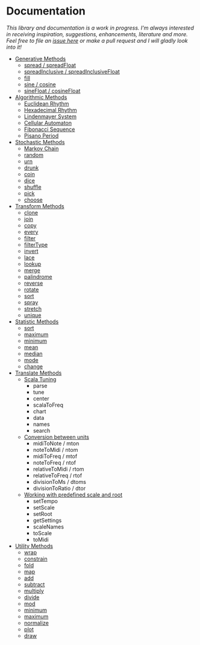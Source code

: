 # Documentation

*This library and documentation is a work in progress. I'm always interested in receiving inspiration, suggestions, enhancements, literature and more. Feel free to file an [issue here](https://github.com/tmhglnd/total-serialism/issues) or make a pull request and I will gladly look into it!*

- [Generative Methods](./generative-methods.md)
	- [spread / spreadFloat](./generative-methods.md#spread)
	- [spreadInclusive / spreadInclusiveFloat](./generative-methods.md#spreadinclusive)
	- [fill](./generative-methods.md#fill)
	- [sine / cosine](./generative-methods.md#sine--cosine)
	- [sineFloat / cosineFloat](./generative-methods.md#sinefloat--cosinefloat)
- [Algorithmic Methods](./algorithmic-methods.md)
	- [Euclidean Rhythm](./algorithmic-methods.md#euclid)
	- [Hexadecimal Rhythm](./algorithmic-methods.md#hexBeat)
	- [Lindenmayer System](./algorithmic-methods.md#linden)
	- [Cellular Automaton](./algorithmic-methods.md#cellular-automaton)
	- [Fibonacci Sequence](./algorithmic-methods.md#fibonacci)
	- [Pisano Period](./algorithmic-methods.md#pisano)
- [Stochastic Methods](./stochastic-methods.md)
	- [Markov Chain](./stochastic-methods.md#markov-chain)
	- [random](./stochastic-methods.md#random)
	- [urn](./stochastic-methods.md#urn)
	- [drunk](./stochastic-methods.md#drunk)
	- [coin](./stochastic-methods.md#coin) 
	- [dice](./stochastic-methods.md#dice)
	- [shuffle](./stochastic-methods.md#shuffle)
	- [pick](./stochastic-methods.md#pick)
	- [choose](./stochastic-methods.md#choose)
- [Transform Methods](./transform-methods.md)
	- [clone](./transform-methods.md#clone)
	- [join](./transform-methods.md#join)
	- [copy](./transform-methods.md#copy)
	- [every](./transform-methods.md#every)
	- [filter](./transform-methods.md#filter)
	- [filterType](./transform-methods.md#filterType)
	- [invert](./transform-methods.md#invert)
	- [lace](./transform-methods.md#lace)
	- [lookup](./transform-methods.md#lookup)
	- [merge](./transform-methods.md#merge)
	- [palindrome](./transform-methods.md#palindrome)
	- [reverse](./transform-methods.md#reverse)
	- [rotate](./transform-methods.md#rotate)
	- [sort](./transform-methods.md#sort)
	- [spray](./transform-methods.md#spray)
	- [stretch](./transform-methods.md#stretch)
	- [unique](./transform-methods.md#unique)
- [Statistic Methods](./statistic-methods.md)
	- [sort](./statistic-methods.md#sort)
	- [maximum](./statistic-methods.md#maximum)
	- [minimum](./statistic-methods.md#minimum)
	- [mean](./statistic-methods.md#mean)
	- [median](./statistic-methods.md#median)
	- [mode](./statistic-methods.md#mode)
	- [change](./statistic-methods.md#change)
- [Translate Methods](./translate-methods.md)
	- [Scala Tuning](./translate-methods.md#using-scala-tuning-format)
		- parse
		- tune
		- center
		- scalaToFreq
		- chart
		- data
		- names
		- search
	- [Conversion between units](./translate-methods.md#conversion-between-units)
		- midiToNote / mton
		- noteToMidi / ntom
		- midiToFreq / mtof
		- noteToFreq / ntof
		- relativeToMidi / rtom
		- relativeToFreq / rtof
		- divisionToMs / dtoms
		- divisionToRatio / dtor
	- [Working with predefined scale and root](./translate-methods.md#working-with-predefined-scale-and-root)
		- setTempo
		- setScale
		- setRoot
		- getSettings
		- scaleNames
		- toScale
		- toMidi
- [Utility Methods](./utility-methods.md)
	- [wrap](./utility-methods.md#usage)
	- [constrain](./utility-methods.md#usage)
	- [fold](./utility-methods.md#usage)
	- [map](./utility-methods.md#usage)
	- [add](./utility-methods.md#usage)
	- [subtract](./utility-methods.md#usage)
	- [multiply](./utility-methods.md#usage)
	- [divide](./utility-methods.md#usage)
	- [mod](./utility-methods.md#usage)
	- [minimum](./utility-methods.md#minimum)
	- [maximum](./utility-methods.md#maximum)
	- [normalize](./utility-methods.md#normalize)
	- [plot](./utility-methods.md#plot)
	- [draw](./utility-methods.md#draw)